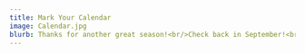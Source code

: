 ```yaml
---
title: Mark Your Calendar
image: Calendar.jpg
blurb: Thanks for another great season!<br/>Check back in September!<br/>
---
```

